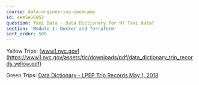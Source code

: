 ```yaml
---
course: data-engineering-zoomcamp
id: 4ee5e16952
question: Taxi Data - Data Dictionary for NY Taxi data?
section: 'Module 1: Docker and Terraform'
sort_order: 500
---
```


Yellow Trips: [[www1.nyc.gov](https://www1.nyc.gov/assets/tlc/downloads/pdf/data_dictionary_trip_records_yellow.pdf)](https://www1.nyc.gov/assets/tlc/downloads/pdf/data_dictionary_trip_records_yellow.pdf)

Green Trips: [Data Dictionary - LPEP Trip Records May 1, 2018](https://www1.nyc.gov/assets/tlc/downloads/pdf/data_dictionary_trip_records_green.pdf)

